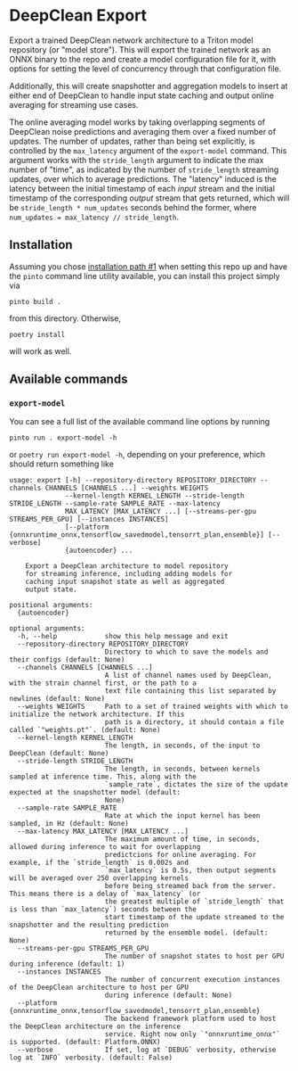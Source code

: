 # DeepClean Export
Export a trained DeepClean network architecture to a Triton model repository (or "model store"). This will export the trained network as an ONNX binary to the repo and create a model configuration file for it, with options for setting the level of concurrency through that configuration file.

Additionally, this will create snapshotter and aggregation models to insert at either end of DeepClean to handle input state caching and output online averaging for streaming use cases.

The online averaging model works by taking overlapping segments of DeepClean noise predictions and averaging them over a fixed number of updates. The number of updates, rather than being set explicitly, is controlled by the `max_latency` argument of the `export-model` command. This argument works with the `stride_length` argument to indicate the max number of "time", as indicated by the number of `stride_length` streaming updates, over which to average predictions. The "latency" induced is the latency between the initial timestamp of each _input_ stream and the initial timestamp of the corresponding _output_ stream that gets returned, which will be `stride_length * num_updates` seconds behind the former, where `num_updates = max_latency // stride_length`.

## Installation
Assuming you chose [installation path #1](../../../README.md#environment-setup) when setting this repo up and have the `pinto` command line utility available, you can install this project simply via

```console
pinto build .
```

from this directory. Otherwise,

```console
poetry install
```

will work as well.


## Available commands
### `export-model`
You can see a full list of the available command line options by running

```console
pinto run . export-model -h
```

or `poetry run export-model -h`, depending on your preference, which should return something like

```console
usage: export [-h] --repository-directory REPOSITORY_DIRECTORY --channels CHANNELS [CHANNELS ...] --weights WEIGHTS
              --kernel-length KERNEL_LENGTH --stride-length STRIDE_LENGTH --sample-rate SAMPLE_RATE --max-latency
              MAX_LATENCY [MAX_LATENCY ...] [--streams-per-gpu STREAMS_PER_GPU] [--instances INSTANCES]
              [--platform {onnxruntime_onnx,tensorflow_savedmodel,tensorrt_plan,ensemble}] [--verbose]
              {autoencoder} ...

    Export a DeepClean architecture to model repository
    for streaming inference, including adding models for
    caching input snapshot state as well as aggregated
    output state.

positional arguments:
  {autoencoder}

optional arguments:
  -h, --help            show this help message and exit
  --repository-directory REPOSITORY_DIRECTORY
                        Directory to which to save the models and their configs (default: None)
  --channels CHANNELS [CHANNELS ...]
                        A list of channel names used by DeepClean, with the strain channel first, or the path to a
                        text file containing this list separated by newlines (default: None)
  --weights WEIGHTS     Path to a set of trained weights with which to initialize the network architecture. If this
                        path is a directory, it should contain a file called `"weights.pt"`. (default: None)
  --kernel-length KERNEL_LENGTH
                        The length, in seconds, of the input to DeepClean (default: None)
  --stride-length STRIDE_LENGTH
                        The length, in seconds, between kernels sampled at inference time. This, along with the
                        `sample_rate`, dictates the size of the update expected at the snapshotter model (default:
                        None)
  --sample-rate SAMPLE_RATE
                        Rate at which the input kernel has been sampled, in Hz (default: None)
  --max-latency MAX_LATENCY [MAX_LATENCY ...]
                        The maximum amount of time, in seconds, allowed during inference to wait for overlapping
                        predictcions for online averaging. For example, if the `stride_length` is 0.002s and
                        `max_latency` is 0.5s, then output segments will be averaged over 250 overlapping kernels
                        before being streamed back from the server. This means there is a delay of `max_latency` (or
                        the greatest multiple of `stride_length` that is less than `max_latency`) seconds between the
                        start timestamp of the update streamed to the snapshotter and the resulting prediction
                        returned by the ensemble model. (default: None)
  --streams-per-gpu STREAMS_PER_GPU
                        The number of snapshot states to host per GPU during inference (default: 1)
  --instances INSTANCES
                        The number of concurrent execution instances of the DeepClean architecture to host per GPU
                        during inference (default: None)
  --platform {onnxruntime_onnx,tensorflow_savedmodel,tensorrt_plan,ensemble}
                        The backend framework platform used to host the DeepClean architecture on the inference
                        service. Right now only `"onnxruntime_onnx"` is supported. (default: Platform.ONNX)
  --verbose             If set, log at `DEBUG` verbosity, otherwise log at `INFO` verbosity. (default: False)
```
